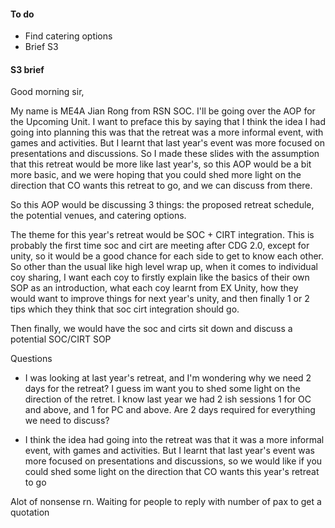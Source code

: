 #### To do
 - Find catering options
 - Brief S3

#### S3 brief
Good morning sir,

My name is ME4A Jian Rong from RSN SOC. I'll be going over the AOP for the Upcoming Unit. I want to preface this by saying that I think the idea I had going into planning this was that the retreat was a more informal event, with games and activities. But I learnt that last year's event was more focused on presentations and discussions. So I made these slides with the assumption that this retreat would be more like last year's, so this AOP would be a bit more basic, and we were hoping that you could shed more light on the direction that CO wants this retreat to go, and we can discuss from there.


So this AOP would be discussing 3 things: the proposed retreat schedule, the potential venues, and catering options.

The theme for this year's retreat would be SOC + CIRT integration. This is probably the first time soc and cirt are meeting after CDG 2.0, except for unity, so it would be a good chance for each side to get to know each other. So other than the usual like high level wrap up, when it comes to individual coy sharing, I want each coy to firstly explain like the basics of their own SOP as an introduction, what each coy learnt from EX Unity, how they would want to improve things for next year's unity, and then finally 1 or 2 tips which they think that soc cirt integration should go.

Then finally, we would have the soc and cirts sit down and discuss a potential SOC/CIRT SOP




Questions
 - I was looking at last year's retreat, and I'm wondering why we need 2 days for the retreat? I guess im want you to shed some light on the direction of the retret. I know last year we had 2 ish sessions 1 for OC and above, and 1 for PC and above. Are 2 days required for everything we need to discuss?
 
 - I think the idea had going into the retreat was that it was a more informal event, with games and activities. But I learnt that last year's event was more focused on presentations and discussions, so we would like if you could shed some light on the direction that CO wants this year's retreat to go
   
   

Alot of nonsense rn. Waiting for people to reply with number of pax to get a quotation

